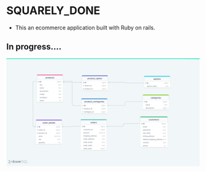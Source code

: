 # SQUARELY_DONE

- This an ecommerce application built with Ruby on rails.

## In progress....

![SQUARELY_DIAGRAM](./app/assets/images/squarely.png)